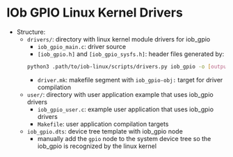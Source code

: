# IOb GPIO Linux Kernel Drivers
- Structure:
    - `drivers/`: directory with linux kernel module drivers for iob_gpio
        - `iob_gpio_main.c`: driver source
        - `[iob_gpio.h]` and `[iob_gpio_sysfs.h]`: header files generated by:
        ```bash
        python3 .path/to/iob-linux/scripts/drivers.py iob_gpio -o [output_dir]
        ```
        - `driver.mk`: makefile segment with `iob_gpio-obj:` target for driver
          compilation
    - `user/`: directory with user application example that uses iob_gpio
      drivers
        - `iob_gpio_user.c`: example user application that uses iob_gpio
          drivers
        - `Makefile`: user application compilation targets
    - `iob_gpio.dts`: device tree template with iob_gpio node
        - manually add the `gpio` node to the system device tree so the
          iob_gpio is recognized by the linux kernel
